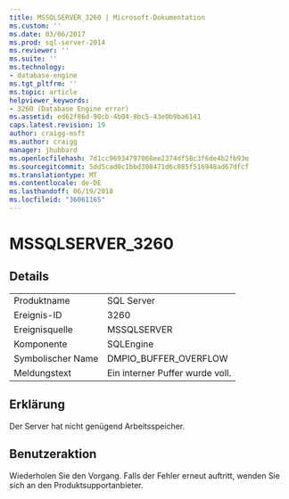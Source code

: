 ```yaml
---
title: MSSQLSERVER_3260 | Microsoft-Dokumentation
ms.custom: ''
ms.date: 03/06/2017
ms.prod: sql-server-2014
ms.reviewer: ''
ms.suite: ''
ms.technology:
- database-engine
ms.tgt_pltfrm: ''
ms.topic: article
helpviewer_keywords:
- 3260 (Database Engine error)
ms.assetid: ed62f86d-90cb-4b04-8bc5-43e0b9ba6141
caps.latest.revision: 19
author: craigg-msft
ms.author: craigg
manager: jhubbard
ms.openlocfilehash: 7d1cc96934797068ee2374df58c3f6de4b2fb93e
ms.sourcegitcommit: 5dd5cad0c1bbd308471d6c885f516948ad67dfcf
ms.translationtype: MT
ms.contentlocale: de-DE
ms.lasthandoff: 06/19/2018
ms.locfileid: "36061165"
---
```

# <a name="mssqlserver3260"></a>MSSQLSERVER_3260
    
## <a name="details"></a>Details  
  
|||  
|-|-|  
|Produktname|SQL Server|  
|Ereignis-ID|3260|  
|Ereignisquelle|MSSQLSERVER|  
|Komponente|SQLEngine|  
|Symbolischer Name|DMPIO_BUFFER_OVERFLOW|  
|Meldungstext|Ein interner Puffer wurde voll.|  
  
## <a name="explanation"></a>Erklärung  
 Der Server hat nicht genügend Arbeitsspeicher.  
  
## <a name="user-action"></a>Benutzeraktion  
 Wiederholen Sie den Vorgang. Falls der Fehler erneut auftritt, wenden Sie sich an den Produktsupportanbieter.  
  
  